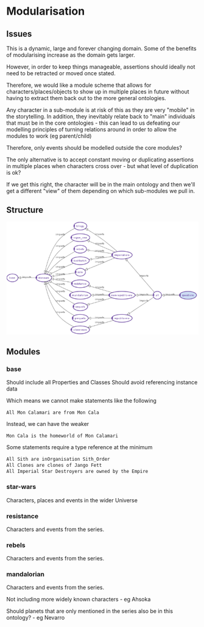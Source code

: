 # Modularisation


## Issues

This is a dynamic, large and forever changing domain.
Some of the benefits of modularising increase as the domain gets larger.

However, in order to keep things manageable, assertions should ideally not need to be retracted or moved once stated.

Therefore, we would like a module scheme that allows for characters/places/objects to show up in multiple places in future without having to extract them back out to the more general ontologies. 

Any character in a  sub-module is at risk of this as they are very "mobile" in the storytelling.
In addition, they inevitably relate back to "main" individuals that must be in the core ontologies -
this can lead to us defeating our modelling principles of turning relations around in order to allow the modules to work (eg parent/child)

Therefore, only events should be modelled outside the core modules?

The only alternative is to accept constant moving or duplicating assertions in multiple places when characters cross over - but what level of duplication is ok?

If we get this right, the character will be in the main ontology and then we'll
get a different "view" of them depending on which sub-modules we pull in.

## Structure

![Import Structure](imports.png)
    
## Modules

### base
Should include all Properties and Classes
Should avoid referencing instance data

Which means we cannot make statements like the following

    All Mon Calamari are from Mon Cala

Instead, we can have the weaker

    Mon Cala is the homeworld of Mon Calamari

Some statements require a type reference at the minimum

    All Sith are inOrganisation Sith_Order
    All Clones are clones of Jango Fett
    All Imperial Star Destroyers are owned by the Empire

### star-wars

Characters, places and events in the wider Universe

### resistance

Characters and events from the series.

### rebels

Characters and events from the series.

### mandalorian

Characters and events from the series.

Not including more widely known characters - eg Ahsoka

Should planets that are only mentioned in the series also be in this ontology? - eg Nevarro